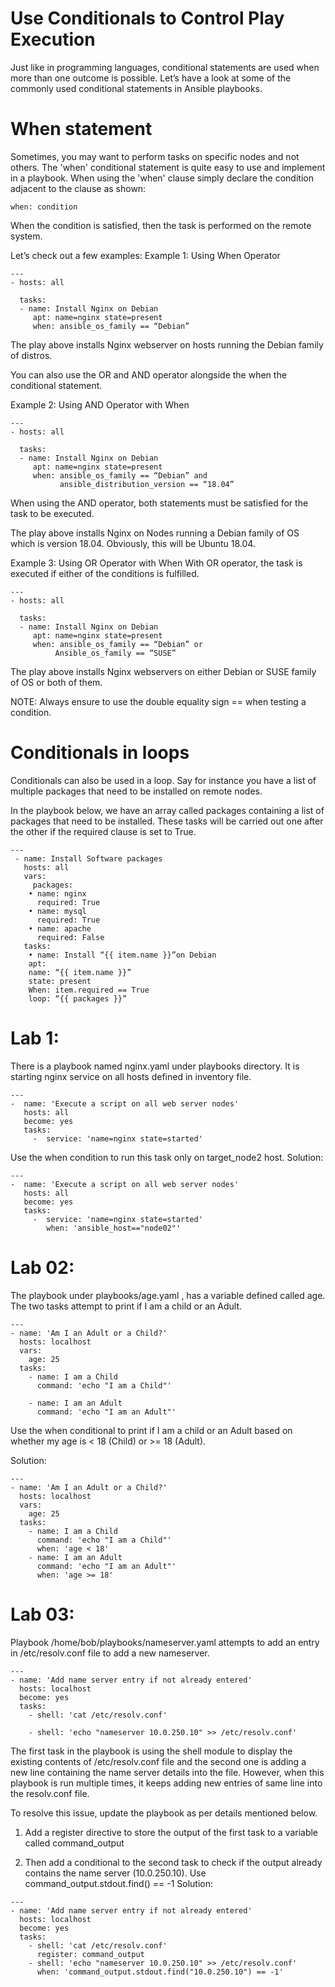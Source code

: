# Use Conditionals to Control Play Execution
Just like in programming languages, conditional statements are used when more than one outcome is possible. Let’s have a look at some of the commonly used conditional statements in Ansible playbooks.
# When statement
Sometimes, you may want to perform tasks on specific nodes and not others. The 'when' conditional statement is quite easy to use and implement in a playbook. When using the 'when' clause simply declare the condition adjacent to the clause as shown:
```
when: condition
```
When the condition is satisfied, then the task is performed on the remote system.

Let’s check out a few examples:
Example 1: Using When Operator
```
---
- hosts: all

  tasks:
  - name: Install Nginx on Debian
     apt: name=nginx state=present
     when: ansible_os_family == “Debian”
```
The play above installs Nginx webserver on hosts running the Debian family of distros.

You can also use the OR and AND operator alongside the when the conditional statement.

Example 2: Using AND Operator with When
```
---
- hosts: all

  tasks:
  - name: Install Nginx on Debian
     apt: name=nginx state=present
     when: ansible_os_family == “Debian” and
           ansible_distribution_version == “18.04”
```
When using the AND operator, both statements must be satisfied for the task to be executed.

The play above installs Nginx on Nodes running a Debian family of OS which is version 18.04. Obviously, this will be Ubuntu 18.04.

Example 3: Using OR Operator with When
With OR operator, the task is executed if either of the conditions is fulfilled.
```
---
- hosts: all

  tasks:
  - name: Install Nginx on Debian
     apt: name=nginx state=present
     when: ansible_os_family == “Debian” or
	      Ansible_os_family == “SUSE”
```
The play above installs Nginx webservers on either Debian or SUSE family of OS or both of them.

NOTE: Always ensure to use the double equality sign == when testing a condition.

# Conditionals in loops
Conditionals can also be used in a loop. Say for instance you have a list of multiple packages that need to be installed on remote nodes.

In the playbook below, we have an array called packages containing a list of packages that need to be installed. These tasks will be carried out one after the other if the required clause is set to True.
```
---
 - name: Install Software packages
   hosts: all
   vars:
	 packages:
    • name: nginx
      required: True
    • name: mysql
      required: True
    • name: apache
      required: False
   tasks:
    • name: Install “{{ item.name }}”on Debian
    apt:
    name: “{{ item.name }}”
    state: present
    When: item.required == True
    loop: “{{ packages }}”
```
# Lab 1:
There is a playbook named nginx.yaml under playbooks directory. It is starting nginx service on all hosts defined in  inventory file.
```
---
-  name: 'Execute a script on all web server nodes'
   hosts: all
   become: yes
   tasks:
     -  service: 'name=nginx state=started'
```
Use the when condition to run this task only on target_node2 host.
Solution:
```
---
-  name: 'Execute a script on all web server nodes'
   hosts: all
   become: yes
   tasks:
     -  service: 'name=nginx state=started'
        when: 'ansible_host=="node02"'
```

# Lab 02:
The playbook under playbooks/age.yaml , has a variable defined called age. The two tasks attempt to print if I am a child or an Adult.

```
---
- name: 'Am I an Adult or a Child?'
  hosts: localhost
  vars:
    age: 25
  tasks:
    - name: I am a Child
      command: 'echo "I am a Child"'

    - name: I am an Adult
      command: 'echo "I am an Adult"'
```
Use the when conditional to print if I am a child or an Adult based on whether my age is < 18 (Child) or >= 18 (Adult).

Solution:
```
---
- name: 'Am I an Adult or a Child?'
  hosts: localhost
  vars:
    age: 25
  tasks:
    - name: I am a Child
      command: 'echo "I am a Child"'
      when: 'age < 18'
    - name: I am an Adult
      command: 'echo "I am an Adult"'
      when: 'age >= 18'
```
# Lab 03:
Playbook /home/bob/playbooks/nameserver.yaml attempts to add an entry in /etc/resolv.conf file to add a new nameserver.

```
---
- name: 'Add name server entry if not already entered'
  hosts: localhost
  become: yes
  tasks:
    - shell: 'cat /etc/resolv.conf'

    - shell: 'echo "nameserver 10.0.250.10" >> /etc/resolv.conf'
```

The first task in the playbook is using the shell module to display the existing contents of /etc/resolv.conf file and the second one is adding a new line containing the name server details into the file. However, when this playbook is run multiple times, it keeps adding new entries of same line into the resolv.conf file.

To resolve this issue, update the playbook as per details mentioned below.

1) Add a register directive to store the output of the first task to a variable called command_output

2) Then add a conditional to the second task to check if the output already contains the name server (10.0.250.10). Use command_output.stdout.find(<IP>) == -1
Solution:
```
---
- name: 'Add name server entry if not already entered'
  hosts: localhost
  become: yes
  tasks:
    - shell: 'cat /etc/resolv.conf'
      register: command_output
    - shell: 'echo "nameserver 10.0.250.10" >> /etc/resolv.conf'
      when: 'command_output.stdout.find("10.0.250.10") == -1'
```
